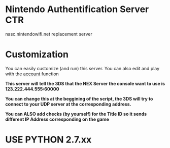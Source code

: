 # Nintendo Authentification Server CTR

nasc.nintendowifi.net replacement server

# Customization
You can easily customize (and run) this server.
You can also edit and play with the [account](https://www.github.com/NexoDevelopment/nasc/blob/master/nasc.py#L115) function

**This server will tell the 3DS that the NEX Server the console want to use is 123.222.444.555:60000**

**You can change this at the beggining of the script, the 3DS will try to connect to your UDP server at the corresponding address.**

**You can ALSO add checks (by yourself) for the Title ID so it sends different IP Address corresponding on the game**

# USE PYTHON 2.7.xx
